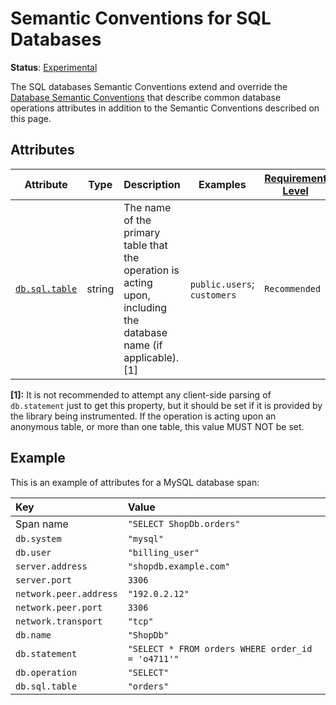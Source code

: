 <!--- Hugo front matter used to generate the website version of this page:
linkTitle: SQL
--->

# Semantic Conventions for SQL Databases

**Status**: [Experimental][DocumentStatus]

The SQL databases Semantic Conventions extend and override the [Database Semantic Conventions](database-spans.md)
that describe common database operations attributes in addition to the Semantic Conventions
described on this page.

## Attributes

<!-- semconv db.sql(full,tag=tech-specific) -->
| Attribute  | Type | Description  | Examples  | [Requirement Level](https://opentelemetry.io/docs/specs/semconv/general/attribute-requirement-level/) | Stability |
|---|---|---|---|---|---|
| [`db.sql.table`](../attributes-registry/db.md) | string | The name of the primary table that the operation is acting upon, including the database name (if applicable). [1] | `public.users`; `customers` | `Recommended` | ![Experimental](https://img.shields.io/badge/-experimental-blue) |

**[1]:** It is not recommended to attempt any client-side parsing of `db.statement` just to get this property, but it should be set if it is provided by the library being instrumented. If the operation is acting upon an anonymous table, or more than one table, this value MUST NOT be set.
<!-- endsemconv -->

## Example

This is an example of attributes for a MySQL database span:

| Key                     | Value |
|:------------------------| :----------------------------------------------------------- |
| Span name               | `"SELECT ShopDb.orders"` |
| `db.system`             | `"mysql"` |
| `db.user`               | `"billing_user"` |
| `server.address`        | `"shopdb.example.com"` |
| `server.port`           | `3306` |
| `network.peer.address`  | `"192.0.2.12"` |
| `network.peer.port`     | `3306` |
| `network.transport`     | `"tcp"` |
| `db.name`               | `"ShopDb"` |
| `db.statement`          | `"SELECT * FROM orders WHERE order_id = 'o4711'"` |
| `db.operation`          | `"SELECT"` |
| `db.sql.table`          | `"orders"` |

[DocumentStatus]: https://github.com/open-telemetry/opentelemetry-specification/tree/v1.31.0/specification/document-status.md

